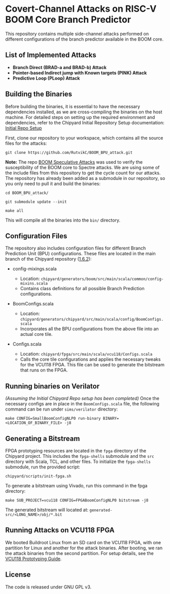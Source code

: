 # Covert-Channel Attacks on RISC-V BOOM Core Branch Predictor

This repository contains multiple side-channel attacks performed on different configurations of the branch predictor available in the BOOM core.

## List of Implemented Attacks

- **Branch Direct (BRAD-a and BRAD-b) Attack**
- **Pointer-based Indirect jump with Known targets (PINK) Attack**
- **Predictive Loop (PLoop) Attack**

## Building the Binaries

Before building the binaries, it is essential to have the necessary dependencies installed, as we are cross-compiling the binaries on the host machine. For detailed steps on setting up the required environment and dependencies, refer to the Chipyard Initial Repository Setup documentation: [Initial Repo Setup](https://chipyard.readthedocs.io/en/1.6.2/Chipyard-Basics/Initial-Repo-Setup.html)

First, clone our repository to your workspace, which contains all the source files for the attacks:

`git clone https://github.com/RutvikC/BOOM_BPU_attack.git`

**Note:** The repo [BOOM Speculative Attacks](https://github.com/riscv-boom/boom-attacks/tree/master?tab=readme-ov-file#boom-speculative-attacks) was used to verify the susceptibility of the BOOM core to Spectre attacks. We are using some of the include files from this repository to get the cycle count for our attacks. The repository has already been added as a submodule in our repository, so you only need to pull it and build the binaries:

`cd BOOM_BPU_attack/`

`git submodule update --init`

`make all`

This will compile all the binaries into the `bin/` directory.

## Configuration Files

The repository also includes configuration files for different Branch Prediction Unit (BPU) configurations. These files are located in the main branch of the Chipyard repository ([1.6.2](https://github.com/ucb-bar/chipyard/tree/1.6.2)):

* config-mixings.scala
    * Location: `chipyard/generators/boom/src/main/scala/common/config-mixins.scala`
    * Contains class definitions for all possible Branch Prediction configurations.

* BoomConfigs.scala
    * Location: `chipyard/generators/chipyard/src/main/scala/config/BoomConfigs.scala`
    * Incorporates all the BPU configurations from the above file into an actual core tile.

* Configs.scala
    * Location: `chipyard/fpga/src/main/scala/vcu118/Configs.scala`
    * Calls the core tile configurations and applies the necessary tweaks for the VCU118 FPGA. This file can be used to generate the bitstream that runs on the FPGA.

## Running binaries on Verilator

*(Assuming the Initial Chipyard Repo setup has been completed)*
Once the necessary configs are in place in the `BoomConfigs.scala` file, the following command can be run under `sims/verilator` directory:

`make CONFIG=SmallBoomConfigNLP0 run-binary BINARY=<LOCATION_OF_BINARY_FILE> -j8`

## Generating a Bitstream

FPGA prototyping resources are located in the `fpga` directory of the Chipyard project. This includes the `fpga-shells` submodule and the `src` directory with Scala, TCL, and other files. To initialize the `fpga-shells` submodule, run the provided script:

`chipyard/scripts/init-fpga.sh`

To generate a bitstream using Vivado, run this command in the fpga directory:

`make SUB_PROJECT=vcu118 CONFIG=FPGABoomConfigNLP0 bitstream -j8`

The generated bitstream will located at: `generated-src/<LONG_NAME>/obj/*.bit`

## Running Attacks on VCU118 FPGA

We booted Buildroot Linux from an SD card on the VCU118 FPGA, with one partition for Linux and another for the attack binaries. After booting, we ran the attack binaries from the second partition. For setup details, see the [VCU118 Prototyping Guide](https://chipyard.readthedocs.io/en/1.6.2/Prototyping/VCU118.html).

## License
The code is released under GNU GPL v3.
